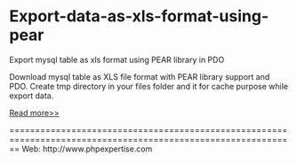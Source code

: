 # Export-data-as-xls-format-using-pear
Export mysql table as xls format using PEAR library in PDO

Download mysql table as XLS file format with PEAR library support and PDO. Create tmp directory in your files folder and it for cache purpose while export data.

<p><a href="http://www.phpexpertise.com/export-xls-file-using-pear-with-pdo/">Read more>></a></p>
==============================================================================================================
Web: http://www.phpexpertise.com<br/>
